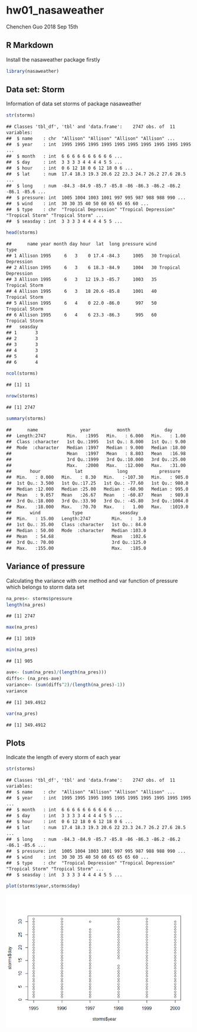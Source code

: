 hw01\_nasaweather
================
Chenchen Guo
2018 Sep 15th

R Markdown
----------

Install the nasaweather package firstly

``` r
library(nasaweather)
```

Data set: Storm
---------------

Information of data set storms of package nasaweather

``` r
str(storms)
```

    ## Classes 'tbl_df', 'tbl' and 'data.frame':    2747 obs. of  11 variables:
    ##  $ name    : chr  "Allison" "Allison" "Allison" "Allison" ...
    ##  $ year    : int  1995 1995 1995 1995 1995 1995 1995 1995 1995 1995 ...
    ##  $ month   : int  6 6 6 6 6 6 6 6 6 6 ...
    ##  $ day     : int  3 3 3 3 4 4 4 4 5 5 ...
    ##  $ hour    : int  0 6 12 18 0 6 12 18 0 6 ...
    ##  $ lat     : num  17.4 18.3 19.3 20.6 22 23.3 24.7 26.2 27.6 28.5 ...
    ##  $ long    : num  -84.3 -84.9 -85.7 -85.8 -86 -86.3 -86.2 -86.2 -86.1 -85.6 ...
    ##  $ pressure: int  1005 1004 1003 1001 997 995 987 988 988 990 ...
    ##  $ wind    : int  30 30 35 40 50 60 65 65 65 60 ...
    ##  $ type    : chr  "Tropical Depression" "Tropical Depression" "Tropical Storm" "Tropical Storm" ...
    ##  $ seasday : int  3 3 3 3 4 4 4 4 5 5 ...

``` r
head(storms)
```

    ##      name year month day hour  lat  long pressure wind                type
    ## 1 Allison 1995     6   3    0 17.4 -84.3     1005   30 Tropical Depression
    ## 2 Allison 1995     6   3    6 18.3 -84.9     1004   30 Tropical Depression
    ## 3 Allison 1995     6   3   12 19.3 -85.7     1003   35      Tropical Storm
    ## 4 Allison 1995     6   3   18 20.6 -85.8     1001   40      Tropical Storm
    ## 5 Allison 1995     6   4    0 22.0 -86.0      997   50      Tropical Storm
    ## 6 Allison 1995     6   4    6 23.3 -86.3      995   60      Tropical Storm
    ##   seasday
    ## 1       3
    ## 2       3
    ## 3       3
    ## 4       3
    ## 5       4
    ## 6       4

``` r
ncol(storms)
```

    ## [1] 11

``` r
nrow(storms)
```

    ## [1] 2747

``` r
summary(storms)
```

    ##      name                year          month             day       
    ##  Length:2747        Min.   :1995   Min.   : 6.000   Min.   : 1.00  
    ##  Class :character   1st Qu.:1995   1st Qu.: 8.000   1st Qu.: 9.00  
    ##  Mode  :character   Median :1997   Median : 9.000   Median :18.00  
    ##                     Mean   :1997   Mean   : 8.803   Mean   :16.98  
    ##                     3rd Qu.:1999   3rd Qu.:10.000   3rd Qu.:25.00  
    ##                     Max.   :2000   Max.   :12.000   Max.   :31.00  
    ##       hour             lat             long            pressure     
    ##  Min.   : 0.000   Min.   : 8.30   Min.   :-107.30   Min.   : 905.0  
    ##  1st Qu.: 3.500   1st Qu.:17.25   1st Qu.: -77.60   1st Qu.: 980.0  
    ##  Median :12.000   Median :25.00   Median : -60.90   Median : 995.0  
    ##  Mean   : 9.057   Mean   :26.67   Mean   : -60.87   Mean   : 989.8  
    ##  3rd Qu.:18.000   3rd Qu.:33.90   3rd Qu.: -45.80   3rd Qu.:1004.0  
    ##  Max.   :18.000   Max.   :70.70   Max.   :   1.00   Max.   :1019.0  
    ##       wind            type              seasday     
    ##  Min.   : 15.00   Length:2747        Min.   :  3.0  
    ##  1st Qu.: 35.00   Class :character   1st Qu.: 84.0  
    ##  Median : 50.00   Mode  :character   Median :103.0  
    ##  Mean   : 54.68                      Mean   :102.6  
    ##  3rd Qu.: 70.00                      3rd Qu.:125.0  
    ##  Max.   :155.00                      Max.   :185.0

Variance of pressure
--------------------

Calculating the variance with one method and var function of pressure which belongs to storm data set

``` r
na_pres<- storms$pressure
length(na_pres)
```

    ## [1] 2747

``` r
max(na_pres)
```

    ## [1] 1019

``` r
min(na_pres)
```

    ## [1] 905

``` r
ave<- (sum(na_pres)/(length(na_pres)))
diffs<- (na_pres-ave)
variance<- (sum(diffs^2)/(length(na_pres)-1))
variance
```

    ## [1] 349.4912

``` r
var(na_pres)
```

    ## [1] 349.4912

Plots
-----

Indicate the length of every storm of each year

``` r
str(storms)
```

    ## Classes 'tbl_df', 'tbl' and 'data.frame':    2747 obs. of  11 variables:
    ##  $ name    : chr  "Allison" "Allison" "Allison" "Allison" ...
    ##  $ year    : int  1995 1995 1995 1995 1995 1995 1995 1995 1995 1995 ...
    ##  $ month   : int  6 6 6 6 6 6 6 6 6 6 ...
    ##  $ day     : int  3 3 3 3 4 4 4 4 5 5 ...
    ##  $ hour    : int  0 6 12 18 0 6 12 18 0 6 ...
    ##  $ lat     : num  17.4 18.3 19.3 20.6 22 23.3 24.7 26.2 27.6 28.5 ...
    ##  $ long    : num  -84.3 -84.9 -85.7 -85.8 -86 -86.3 -86.2 -86.2 -86.1 -85.6 ...
    ##  $ pressure: int  1005 1004 1003 1001 997 995 987 988 988 990 ...
    ##  $ wind    : int  30 30 35 40 50 60 65 65 65 60 ...
    ##  $ type    : chr  "Tropical Depression" "Tropical Depression" "Tropical Storm" "Tropical Storm" ...
    ##  $ seasday : int  3 3 3 3 4 4 4 4 5 5 ...

``` r
plot(storms$year,storms$day)
```

![](hw01_nasaweather_files/figure-markdown_github/unnamed-chunk-3-1.png)
